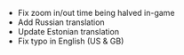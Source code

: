 - Fix zoom in/out time being halved in-game
- Add Russian translation
- Update Estonian translation
- Fix typo in English (US & GB)
